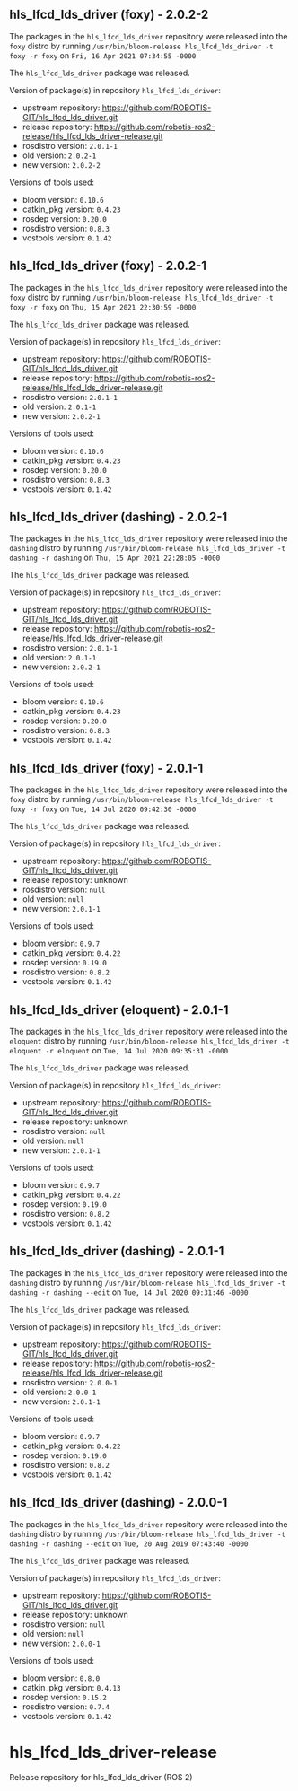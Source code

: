 ## hls_lfcd_lds_driver (foxy) - 2.0.2-2

The packages in the `hls_lfcd_lds_driver` repository were released into the `foxy` distro by running `/usr/bin/bloom-release hls_lfcd_lds_driver -t foxy -r foxy` on `Fri, 16 Apr 2021 07:34:55 -0000`

The `hls_lfcd_lds_driver` package was released.

Version of package(s) in repository `hls_lfcd_lds_driver`:

- upstream repository: https://github.com/ROBOTIS-GIT/hls_lfcd_lds_driver.git
- release repository: https://github.com/robotis-ros2-release/hls_lfcd_lds_driver-release.git
- rosdistro version: `2.0.1-1`
- old version: `2.0.2-1`
- new version: `2.0.2-2`

Versions of tools used:

- bloom version: `0.10.6`
- catkin_pkg version: `0.4.23`
- rosdep version: `0.20.0`
- rosdistro version: `0.8.3`
- vcstools version: `0.1.42`


## hls_lfcd_lds_driver (foxy) - 2.0.2-1

The packages in the `hls_lfcd_lds_driver` repository were released into the `foxy` distro by running `/usr/bin/bloom-release hls_lfcd_lds_driver -t foxy -r foxy` on `Thu, 15 Apr 2021 22:30:59 -0000`

The `hls_lfcd_lds_driver` package was released.

Version of package(s) in repository `hls_lfcd_lds_driver`:

- upstream repository: https://github.com/ROBOTIS-GIT/hls_lfcd_lds_driver.git
- release repository: https://github.com/robotis-ros2-release/hls_lfcd_lds_driver-release.git
- rosdistro version: `2.0.1-1`
- old version: `2.0.1-1`
- new version: `2.0.2-1`

Versions of tools used:

- bloom version: `0.10.6`
- catkin_pkg version: `0.4.23`
- rosdep version: `0.20.0`
- rosdistro version: `0.8.3`
- vcstools version: `0.1.42`


## hls_lfcd_lds_driver (dashing) - 2.0.2-1

The packages in the `hls_lfcd_lds_driver` repository were released into the `dashing` distro by running `/usr/bin/bloom-release hls_lfcd_lds_driver -t dashing -r dashing` on `Thu, 15 Apr 2021 22:28:05 -0000`

The `hls_lfcd_lds_driver` package was released.

Version of package(s) in repository `hls_lfcd_lds_driver`:

- upstream repository: https://github.com/ROBOTIS-GIT/hls_lfcd_lds_driver.git
- release repository: https://github.com/robotis-ros2-release/hls_lfcd_lds_driver-release.git
- rosdistro version: `2.0.1-1`
- old version: `2.0.1-1`
- new version: `2.0.2-1`

Versions of tools used:

- bloom version: `0.10.6`
- catkin_pkg version: `0.4.23`
- rosdep version: `0.20.0`
- rosdistro version: `0.8.3`
- vcstools version: `0.1.42`


## hls_lfcd_lds_driver (foxy) - 2.0.1-1

The packages in the `hls_lfcd_lds_driver` repository were released into the `foxy` distro by running `/usr/bin/bloom-release hls_lfcd_lds_driver -t foxy -r foxy` on `Tue, 14 Jul 2020 09:42:30 -0000`

The `hls_lfcd_lds_driver` package was released.

Version of package(s) in repository `hls_lfcd_lds_driver`:

- upstream repository: https://github.com/ROBOTIS-GIT/hls_lfcd_lds_driver.git
- release repository: unknown
- rosdistro version: `null`
- old version: `null`
- new version: `2.0.1-1`

Versions of tools used:

- bloom version: `0.9.7`
- catkin_pkg version: `0.4.22`
- rosdep version: `0.19.0`
- rosdistro version: `0.8.2`
- vcstools version: `0.1.42`


## hls_lfcd_lds_driver (eloquent) - 2.0.1-1

The packages in the `hls_lfcd_lds_driver` repository were released into the `eloquent` distro by running `/usr/bin/bloom-release hls_lfcd_lds_driver -t eloquent -r eloquent` on `Tue, 14 Jul 2020 09:35:31 -0000`

The `hls_lfcd_lds_driver` package was released.

Version of package(s) in repository `hls_lfcd_lds_driver`:

- upstream repository: https://github.com/ROBOTIS-GIT/hls_lfcd_lds_driver.git
- release repository: unknown
- rosdistro version: `null`
- old version: `null`
- new version: `2.0.1-1`

Versions of tools used:

- bloom version: `0.9.7`
- catkin_pkg version: `0.4.22`
- rosdep version: `0.19.0`
- rosdistro version: `0.8.2`
- vcstools version: `0.1.42`


## hls_lfcd_lds_driver (dashing) - 2.0.1-1

The packages in the `hls_lfcd_lds_driver` repository were released into the `dashing` distro by running `/usr/bin/bloom-release hls_lfcd_lds_driver -t dashing -r dashing --edit` on `Tue, 14 Jul 2020 09:31:46 -0000`

The `hls_lfcd_lds_driver` package was released.

Version of package(s) in repository `hls_lfcd_lds_driver`:

- upstream repository: https://github.com/ROBOTIS-GIT/hls_lfcd_lds_driver.git
- release repository: https://github.com/robotis-ros2-release/hls_lfcd_lds_driver-release.git
- rosdistro version: `2.0.0-1`
- old version: `2.0.0-1`
- new version: `2.0.1-1`

Versions of tools used:

- bloom version: `0.9.7`
- catkin_pkg version: `0.4.22`
- rosdep version: `0.19.0`
- rosdistro version: `0.8.2`
- vcstools version: `0.1.42`


## hls_lfcd_lds_driver (dashing) - 2.0.0-1

The packages in the `hls_lfcd_lds_driver` repository were released into the `dashing` distro by running `/usr/bin/bloom-release hls_lfcd_lds_driver -t dashing -r dashing --edit` on `Tue, 20 Aug 2019 07:43:40 -0000`

The `hls_lfcd_lds_driver` package was released.

Version of package(s) in repository `hls_lfcd_lds_driver`:

- upstream repository: https://github.com/ROBOTIS-GIT/hls_lfcd_lds_driver.git
- release repository: unknown
- rosdistro version: `null`
- old version: `null`
- new version: `2.0.0-1`

Versions of tools used:

- bloom version: `0.8.0`
- catkin_pkg version: `0.4.13`
- rosdep version: `0.15.2`
- rosdistro version: `0.7.4`
- vcstools version: `0.1.42`


# hls_lfcd_lds_driver-release
Release repository for hls_lfcd_lds_driver (ROS 2)
